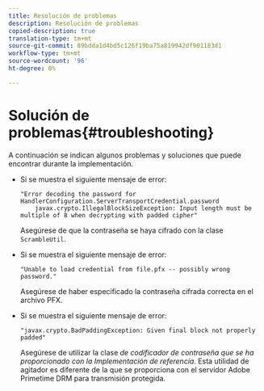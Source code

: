```yaml
---
title: Resolución de problemas
description: Resolución de problemas
copied-description: true
translation-type: tm+mt
source-git-commit: 89bdda1d4bd5c126f19ba75a819942df901183d1
workflow-type: tm+mt
source-wordcount: '96'
ht-degree: 0%

---
```



# Solución de problemas{#troubleshooting}

A continuación se indican algunos problemas y soluciones que puede encontrar durante la implementación.

* Si se muestra el siguiente mensaje de error:

   ```
   "Error decoding the password for HandlerConfiguration.ServerTransportCredential.password  
       javax.crypto.IllegalBlockSizeException: Input length must be multiple of 8 when decrypting with padded cipher"
   ```

   Asegúrese de que la contraseña se haya cifrado con la clase `ScrambleUtil`.

* Si se muestra el siguiente mensaje de error:

   ```
   "Unable to load credential from file.pfx -- possibly wrong password."
   ```

   Asegúrese de haber especificado la contraseña cifrada correcta en el archivo PFX.

* Si se muestra el siguiente mensaje de error:

   ```
   "javax.crypto.BadPaddingException: Given final block not properly padded"
   ```

   Asegúrese de utilizar la clase *de codificador de contraseña que se ha proporcionado con la Implementación de referencia*. Esta utilidad de agitador es diferente de la que se proporciona con el servidor Adobe Primetime DRM para transmisión protegida.

